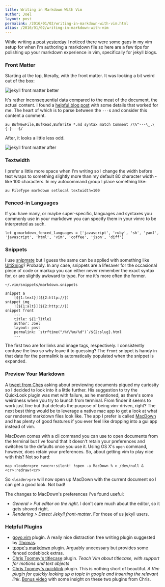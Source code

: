 ```yaml
---
title: Writing in Markdown With Vim
author: Joel
layout: post
permalink: /2016/01/02/writing-in-markdown-with-vim.html
alias: /2016/01/02/writing-in-markdown-with-vim
---
```


While writing [a post yesterday][] I noticed there were some gaps in my vim setup for when I'm
authoring a markdown file so here are a few tips for polishing up your markdown experience in vim,
specifically for jekyll blogs.

[a post yesterday]: http://www.joeloliveira.com/2016/01/01/adios-2015-you-were-alright.html

### Front Matter

Starting at the top, literally, with the front matter. It was looking a bit weird out of the box:

![jekyll front matter better](https://www.evernote.com/l/AUqBTP-soRdBka6Ux6dYTlrPxiiMTso_GXkB/image.png)

It's rather inconsequential data compared to the meat of the document, the actual content. I found a
[helpful blog post][] with some details that worked for me. The heart of which is to parse between the
`---`s and consider this content a comment.

```vim
au BufNewFile,BufRead,BufWrite *.md syntax match Comment /\%^---\_.\{-}---$/
```

After, it looks a little less odd.

![jekyll front matter after](https://www.evernote.com/l/AUp8HJ6J_C9PibrDKDp7iEKyB16O5W_FAmkB/image.png)

[helpful blog post]: http://www.codeography.com/2010/02/20/making-vim-play-nice-with-jekylls-yaml-front-matter.html

### Textwidth

I prefer a little more space when I'm writing so I change the width before text wraps to something
slightly more than my default 80 character width - like 100 characters. In my autocommand group I
place something like:

```vim
au FileType markdown setlocal textwidth=100
```

### Fenced-in Languages

If you have many, or maybe super-specific, languages and syntaxes you commonly use in your markdown
you can specify them in your vimrc to be interpreted as such.

```vim
let g:markdown_fenced_languages = ['javascript', 'ruby', 'sh', 'yaml', 'javascript', 'html', 'vim', 'coffee', 'json', 'diff']
```

### Snippets

I use [snipmate][] but I guess the same can be applied with something like [UltiSnips][]? Probably. In any
case, snippets are a lifesaver for the occasional piece of code or markup you can either never
remember the exact syntax for, or are slightly awkward to type. For me it's more often the former.

`~/.vim/snippets/markdown.snippets`

```
snippet a
	[${1:text}](${2:http://})
snippet img
	![${1:alt}](${2:http://})
snippet front
	---
	title: ${1:Title}
	author: Joel
	layout: post
	permalink: `strftime("/%Y/%m/%d")`/${2:slug}.html
	---
```

The first two are for links and image tags, respectively. I consistently confuse the two so why
leave it to guessing? The `front` snippet is handy in that date for the permalink is automatically
populated when the snippet is expanded.

[snipmate]: https://github.com/msanders/snipmate.vim
[UltiSnips]: https://github.com/SirVer/ultisnips

### Preview Your Markdown

A [tweet from Ches][] asking about previewing documents piqued my curiosity so I decided to look into it
a little further. His suggestion to try the QuickLook plugin was met with failure, as he mentioned,
as there's some weirdness when you try to launch from terminal. From finder it seems to work just
fine but that defeats the purpose of being vim-driven, right? The next best thing would be to
leverage a native mac app to get a look at what our rendered markdown files look like. The app I
prefer is called [MacDown][] and has plenty of good features if you ever feel like dropping into a gui
app instead of vim.

MacDown comes with a cli command you can use to open documents from the terminal but I've found that
it doesn't retain your preferences and switches to the defaults once you use it. Using OS X's `open`
command, however, does retain your preferences. So, about getting vim to play nice with this? Not so
hard:

```vim
map <leader>pre :w<cr>:silent! !open -a MacDown % > /dev/null &<cr>:redraw!<cr>
```

So `<leader>pre` will now open up MacDown with the current document so I can get a good look. Not
bad!

The changes to MacDown's preferences I've found useful:

* *General > Put editor on the right*. I don't care much about the editor, so it gets shoved right.
* *Rendering > Detect Jekyll front-matter*. For those of us jekyll users.

[tweet from Ches]: https://twitter.com/ches/status/683999093597716480
[MacDown]: http://macdown.uranusjr.com/

### Helpful Plugins

* [goyo.vim][] plugin. A really nice distraction free writing plugin suggested by [Thomas][].
* [tpope's markdown][] plugin. Arguably unecessary but provides some fenced codeblock extras.
* [Chris Toomey's titlecase][] plugin. *Teach Vim about titlecase, with support for motions and text objects*
* [Chris Toomey's quicklink][] plugin. This is nothing short of beautiful. *A Vim plugin for quickly
  looking up a topic in google and inserting the relevant link*. [Bonus video][] with some insight on these
  two plugins from Chris.

[Thomas]: https://twitter.com/thegreatape
[goyo.vim]: https://github.com/junegunn/goyo.vim
[tpope's markdown]: https://github.com/tpope/vim-markdown
[Chris Toomey's titlecase]: https://github.com/christoomey/vim-titlecase
[Chris Toomey's quicklink]: https://github.com/christoomey/vim-quicklink
[Bonus video]: https://www.youtube.com/watch?v=lwD8G1P52Sk
